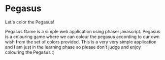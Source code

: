 # Pegasus
Let's color the Pegasus!

Pegasus Game is a simple web application using phaser javascript. Pegasus is a colouring game where we can colour the pegasus according to our own wish from the set of colors provided. This is a very very simple application and I am just in the learning phase so please don't judge and enjoy colouring the Pegasus :)
